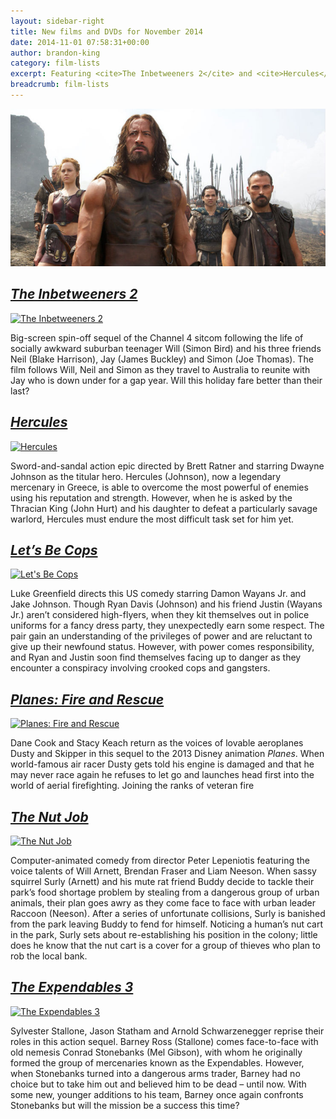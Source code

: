 ```yaml
---
layout: sidebar-right
title: New films and DVDs for November 2014
date: 2014-11-01 07:58:31+00:00
author: brandon-king
category: film-lists
excerpt: Featuring <cite>The Inbetweeners 2</cite> and <cite>Hercules</cite>.
breadcrumb: film-lists
---
```

![Hercules](/images/featured/featured-hercules.jpg)

## [<cite>The Inbetweeners 2</cite>](http://suffolk.spydus.co.uk/cgi-bin/spydus.exe/ENQ/OPAC/BIBENQ/7661506?QRY=CTIBIB%3C%20IRN(5600571)&QRYTEXT=The%20inbetweeners%20movie%202%20%5Bvideorecording%5D)

[![The Inbetweeners 2](http://suffolklibraries.co.uk/wp-content/uploads/2014/10/inbetweeners2.jpg)](http://suffolk.spydus.co.uk/cgi-bin/spydus.exe/ENQ/OPAC/BIBENQ/7661506?QRY=CTIBIB%3C%20IRN(5600571)&QRYTEXT=The%20inbetweeners%20movie%202%20%5Bvideorecording%5D)

Big-screen spin-off sequel of the Channel 4 sitcom following the life of socially awkward suburban teenager Will (Simon Bird) and his three friends Neil (Blake Harrison), Jay (James Buckley) and Simon (Joe Thomas). The film follows Will, Neil and Simon as they travel to Australia to reunite with Jay who is down under for a gap year. Will this holiday fare better than their last?

## [<cite>Hercules</cite>](http://suffolk.spydus.co.uk/cgi-bin/spydus.exe/ENQ/OPAC/BIBENQ/7669164?QRY=CTIBIB%3C%20IRN(32304337)&QRYTEXT=Hercules%20%5Bvideorecording%5D)

[![Hercules](http://suffolklibraries.co.uk/wp-content/uploads/2014/10/hercules.jpg)](http://suffolk.spydus.co.uk/cgi-bin/spydus.exe/ENQ/OPAC/BIBENQ/7669164?QRY=CTIBIB%3C%20IRN(32304337)&QRYTEXT=Hercules%20%5Bvideorecording%5D)

Sword-and-sandal action epic directed by Brett Ratner and starring Dwayne Johnson as the titular hero. Hercules (Johnson), now a legendary mercenary in Greece, is able to overcome the most powerful of enemies using his reputation and strength. However, when he is asked by the Thracian King (John Hurt) and his daughter to defeat a particularly savage warlord, Hercules must endure the most difficult task set for him yet.

## [<cite>Let&#8217;s Be Cops</cite>](http://suffolk.spydus.co.uk/cgi-bin/spydus.exe/ENQ/OPAC/BIBENQ/7669855?QRY=CTIBIB%3C%20IRN(45373558)&QRYTEXT=Let%27s%20be%20cops%20%5Bvideorecording%5D)

[![Let's Be Cops](http://suffolklibraries.co.uk/wp-content/uploads/2014/10/letsbecops.jpg)](http://suffolk.spydus.co.uk/cgi-bin/spydus.exe/ENQ/OPAC/BIBENQ/7669855?QRY=CTIBIB%3C%20IRN(45373558)&QRYTEXT=Let%27s%20be%20cops%20%5Bvideorecording%5D)

Luke Greenfield directs this US comedy starring Damon Wayans Jr. and Jake Johnson. Though Ryan Davis (Johnson) and his friend Justin (Wayans Jr.) aren&#8217;t considered high-flyers, when they kit themselves out in police uniforms for a fancy dress party, they unexpectedly earn some respect. The pair gain an understanding of the privileges of power and are reluctant to give up their newfound status. However, with power comes responsibility, and Ryan and Justin soon find themselves facing up to danger as they encounter a conspiracy involving crooked cops and gangsters.

## [<cite>Planes: Fire and Rescue</cite>](http://suffolk.spydus.co.uk/cgi-bin/spydus.exe/ENQ/OPAC/BIBENQ/7705183?QRY=CTIBIB%3C%20IRN(5620439)&QRYTEXT=Planes%3A%20Fire%20and%20rescue%20%5Bvideorecording%5D)

[![Planes: Fire and Rescue](http://suffolklibraries.co.uk/wp-content/uploads/2014/10/planefirerescue.jpg)](http://suffolk.spydus.co.uk/cgi-bin/spydus.exe/ENQ/OPAC/BIBENQ/7705183?QRY=CTIBIB%3C%20IRN(5620439)&QRYTEXT=Planes%3A%20Fire%20and%20rescue%20%5Bvideorecording%5D)

Dane Cook and Stacy Keach return as the voices of lovable aeroplanes Dusty and Skipper in this sequel to the 2013 Disney animation <cite>Planes</cite>. When world-famous air racer Dusty gets told his engine is damaged and that he may never race again he refuses to let go and launches head first into the world of aerial firefighting. Joining the ranks of veteran fire

## [<cite>The Nut Job</cite>](http://suffolk.spydus.co.uk/cgi-bin/spydus.exe/ENQ/OPAC/BIBENQ/7676495?QRY=CTIBIB%3C%20IRN(41339376)&QRYTEXT=The%20nut%20job%20%5Bvideorecording%5D)

[![The Nut Job](http://suffolklibraries.co.uk/wp-content/uploads/2014/10/thenutjob.jpg)](http://suffolk.spydus.co.uk/cgi-bin/spydus.exe/ENQ/OPAC/BIBENQ/7676495?QRY=CTIBIB%3C%20IRN(41339376)&QRYTEXT=The%20nut%20job%20%5Bvideorecording%5D)

Computer-animated comedy from director Peter Lepeniotis featuring the voice talents of Will Arnett, Brendan Fraser and Liam Neeson. When sassy squirrel Surly (Arnett) and his mute rat friend Buddy decide to tackle their park&#8217;s food shortage problem by stealing from a dangerous group of urban animals, their plan goes awry as they come face to face with urban leader Raccoon (Neeson). After a series of unfortunate collisions, Surly is banished from the park leaving Buddy to fend for himself. Noticing a human&#8217;s nut cart in the park, Surly sets about re-establishing his position in the colony; little does he know that the nut cart is a cover for a group of thieves who plan to rob the local bank.

## [<cite>The Expendables 3</cite>](http://suffolk.spydus.co.uk/cgi-bin/spydus.exe/ENQ/OPAC/BIBENQ/7683606?QRY=CTIBIB%3C%20IRN(42901966)&QRYTEXT=The%20Expendables%203%20%5Bvideorecording%5D)

[![The Expendables 3](http://suffolklibraries.co.uk/wp-content/uploads/2014/10/expendables3.jpg)](http://suffolk.spydus.co.uk/cgi-bin/spydus.exe/ENQ/OPAC/BIBENQ/7683606?QRY=CTIBIB%3C%20IRN(42901966)&QRYTEXT=The%20Expendables%203%20%5Bvideorecording%5D)

Sylvester Stallone, Jason Statham and Arnold Schwarzenegger reprise their roles in this action sequel. Barney Ross (Stallone) comes face-to-face with old nemesis Conrad Stonebanks (Mel Gibson), with whom he originally formed the group of mercenaries known as the Expendables. However, when Stonebanks turned into a dangerous arms trader, Barney had no choice but to take him out and believed him to be dead &#8211; until now. With some new, younger additions to his team, Barney once again confronts Stonebanks but will the mission be a success this time?
